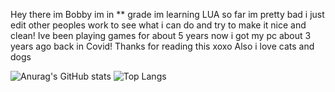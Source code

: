 Hey there im Bobby im in ** grade im learning LUA so far im pretty bad i just edit other peoples work to see what i can do and try to make it nice and clean!
Ive been playing games for about 5 years now i got my pc about 3 years ago back in Covid! Thanks for reading this xoxo Also i love cats and dogs

![Anurag's GitHub stats](https://github-readme-stats.vercel.app/api?username=BobbyTriesDeving&show_icons=true&theme=radical)
![Top Langs](https://github-readme-stats.vercel.app/api/top-langs/?username=BobbyTriesDeving&layout=compact)
